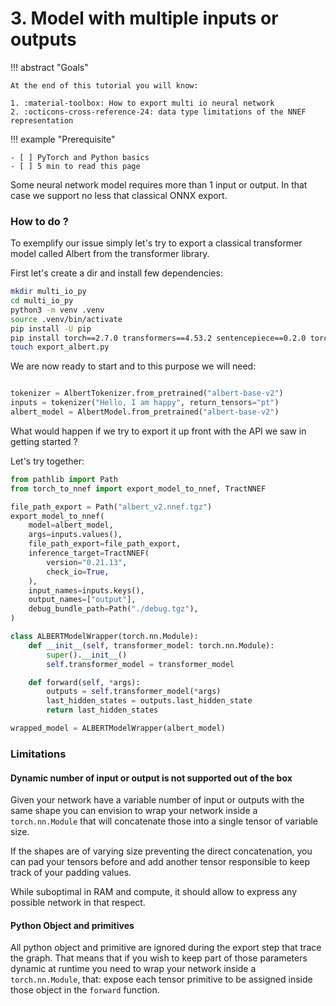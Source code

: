 # 3. Model with multiple inputs or outputs

!!! abstract "Goals"

    At the end of this tutorial you will know:

    1. :material-toolbox: How to export multi io neural network
    2. :octicons-cross-reference-24: data type limitations of the NNEF representation

!!! example "Prerequisite"

    - [ ] PyTorch and Python basics
    - [ ] 5 min to read this page

Some neural network model requires more than 1 input or output.
In that case we support no less that classical ONNX export.

### How to do ?

To exemplify our issue simply let's try to export a classical transformer
model called Albert from the transformer library.

First let's create a dir and install few dependencies:

```bash title="setup"
mkdir multi_io_py
cd multi_io_py
python3 -m venv .venv
source .venv/bin/activate
pip install -U pip
pip install torch==2.7.0 transformers==4.53.2 sentencepiece==0.2.0 torch_to_nnef
touch export_albert.py
```

We are now ready to start and to this purpose we will need:

```python title="load model and input sample in 'export_albert.py'"

tokenizer = AlbertTokenizer.from_pretrained("albert-base-v2")
inputs = tokenizer("Hello, I am happy", return_tensors="pt")
albert_model = AlbertModel.from_pretrained("albert-base-v2")
```

What would happen if we try to export it up front with the API we saw in getting started ?

Let's try together:

```python title="wrong approach"
from pathlib import Path
from torch_to_nnef import export_model_to_nnef, TractNNEF

file_path_export = Path("albert_v2.nnef.tgz")
export_model_to_nnef(
    model=albert_model,
    args=inputs.values(),
    file_path_export=file_path_export,
    inference_target=TractNNEF(
        version="0.21.13",
        check_io=True,
    ),
    input_names=inputs.keys(),
    output_names=["output"],
    debug_bundle_path=Path("./debug.tgz"),
)
```

```python title="proper model wrapping"
class ALBERTModelWrapper(torch.nn.Module):
    def __init__(self, transformer_model: torch.nn.Module):
        super().__init__()
        self.transformer_model = transformer_model

    def forward(self, *args):
        outputs = self.transformer_model(*args)
        last_hidden_states = outputs.last_hidden_state
        return last_hidden_states

wrapped_model = ALBERTModelWrapper(albert_model)
```

### Limitations

#### Dynamic number of input or output is not supported out of the box

Given your network have a variable number of input or outputs
with the same shape you can envision to wrap your network inside
a `torch.nn.Module` that will concatenate those into a single tensor
of variable size.

If the shapes are of varying size preventing the direct concatenation,
you can pad your tensors before and add another tensor responsible to keep
track of your padding values.

While suboptimal in RAM and compute, it should allow to express any possible
network in that respect.

#### Python Object and primitives

All python object and primitive are ignored during the export step that trace the
graph. That means that if you wish to keep part of those parameters dynamic at runtime you need
to wrap your network inside a `torch.nn.Module`, that: expose each tensor primitive to be assigned
inside those object in the `forward` function.
